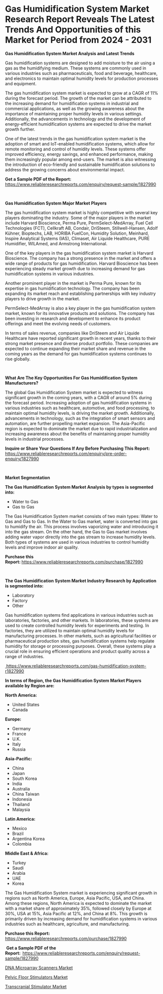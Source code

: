 <p><h1>Gas Humidification System Market Research Report Reveals The Latest Trends And Opportunities of this Market for Period from 2024 - 2031</h1></p><p><strong>Gas Humidification System Market Analysis and Latest Trends</strong></p>
<p><p>Gas humidification systems are designed to add moisture to the air using a gas as the humidifying medium. These systems are commonly used in various industries such as pharmaceuticals, food and beverage, healthcare, and electronics to maintain optimal humidity levels for production processes and equipment.</p><p>The gas humidification system market is expected to grow at a CAGR of 11% during the forecast period. The growth of the market can be attributed to the increasing demand for humidification systems in industrial and commercial applications, as well as the growing awareness about the importance of maintaining proper humidity levels in various settings. Additionally, the advancements in technology and the development of energy-efficient humidification systems are expected to drive the market growth further.</p><p>One of the latest trends in the gas humidification system market is the adoption of smart and IoT-enabled humidification systems, which allow for remote monitoring and control of humidity levels. These systems offer improved efficiency, energy savings, and enhanced performance, making them increasingly popular among end-users. The market is also witnessing the introduction of eco-friendly and sustainable humidification solutions to address the growing concerns about environmental impact.</p></p>
<p><strong>Get a Sample PDF of the Report:&nbsp;</strong> <a href="https://www.reliableresearchreports.com/enquiry/request-sample/1827990">https://www.reliableresearchreports.com/enquiry/request-sample/1827990</a></p>
<p>&nbsp;</p>
<p><strong>Gas Humidification System Major Market Players</strong></p>
<p><p>The gas humidification system market is highly competitive with several key players dominating the industry. Some of the major players in the market include Harvard Bioscience, Perma Pure, PermSelect-MedArray, Fuel Cell Technologies (FCT), Cellkraft AB, Condair, DriSteem, Stillwell-Hansen, Adolf Kühner, Bioptechs, LAB, HORIBA FuelCon, Humidity Solution, Meinhard, Inspire Analytical Systems (IAS), Climaset, Air Liquide Healthcare, PURE Humidifier, WILAmed, and Armstrong International.</p><p>One of the key players in the gas humidification system market is Harvard Bioscience. The company has a strong presence in the market and offers a wide range of products for gas humidification. Harvard Bioscience has been experiencing steady market growth due to increasing demand for gas humidification systems in various industries.</p><p>Another prominent player in the market is Perma Pure, known for its expertise in gas humidification technology. The company has been expanding its market reach and establishing partnerships with key industry players to drive growth in the market.</p><p>PermSelect-MedArray is also a key player in the gas humidification system market, known for its innovative products and solutions. The company has been investing in research and development to enhance its product offerings and meet the evolving needs of customers.</p><p>In terms of sales revenue, companies like DriSteem and Air Liquide Healthcare have reported significant growth in recent years, thanks to their strong market presence and diverse product portfolio. These companies are expected to continue expanding their market share and revenue in the coming years as the demand for gas humidification systems continues to rise globally.</p></p>
<p>&nbsp;</p>
<p><strong>What Are The Key Opportunities For Gas Humidification System Manufacturers?</strong></p>
<p><p>The global Gas Humidification System market is expected to witness significant growth in the coming years, with a CAGR of around 5% during the forecast period. Increasing adoption of gas humidification systems in various industries such as healthcare, automotive, and food processing, to maintain optimal humidity levels, is driving the market growth. Additionally, advancements in technology, such as the integration of smart sensors and automation, are further propelling market expansion. The Asia-Pacific region is expected to dominate the market due to rapid industrialization and increasing awareness about the benefits of maintaining proper humidity levels in industrial processes.</p></p>
<p><strong>Inquire or Share Your Questions If Any Before Purchasing This Report:</strong> <a href="https://www.reliableresearchreports.com/enquiry/pre-order-enquiry/1827990">https://www.reliableresearchreports.com/enquiry/pre-order-enquiry/1827990</a></p>
<p>&nbsp;</p>
<p><strong>Market Segmentation</strong></p>
<p><strong>The Gas Humidification System Market Analysis by types is segmented into:</strong></p>
<p><ul><li>Water to Gas</li><li>Gas to Gas</li></ul></p>
<p><p>The Gas Humidification System market consists of two main types: Water to Gas and Gas to Gas. In the Water to Gas market, water is converted into gas to humidify the air. This process involves vaporizing water and introducing it into the gas stream. On the other hand, the Gas to Gas market involves adding water vapor directly into the gas stream to increase humidity levels. Both types of systems are used in various industries to control humidity levels and improve indoor air quality.</p></p>
<p><strong>Purchase this Report:&nbsp;</strong><a href="https://www.reliableresearchreports.com/purchase/1827990">https://www.reliableresearchreports.com/purchase/1827990</a></p>
<p>&nbsp;</p>
<p><strong>The Gas Humidification System Market Industry Research by Application is segmented into:</strong></p>
<p><ul><li>Laboratory</li><li>Factory</li><li>Other</li></ul></p>
<p><p>Gas humidification systems find applications in various industries such as laboratories, factories, and other markets. In laboratories, these systems are used to create controlled humidity levels for experiments and testing. In factories, they are utilized to maintain optimal humidity levels for manufacturing processes. In other markets, such as agricultural facilities or pharmaceutical production sites, gas humidification systems help regulate humidity for storage or processing purposes. Overall, these systems play a crucial role in ensuring efficient operations and product quality across a range of industries.</p></p>
<p><a href="https://www.reliableresearchreports.com/gas-humidification-system-r1827990">&nbsp;https://www.reliableresearchreports.com/gas-humidification-system-r1827990</a></p>
<p><strong>In terms of Region, the Gas Humidification System Market Players available by Region are:</strong></p>
<p>
    <p> <strong> North America: </strong>
        <ul>
            <li>United States</li>
            <li>Canada</li>
        </ul>
        </p> 
    <p> <strong> Europe: </strong>
        <ul>
            <li>Germany</li>
            <li>France</li>
            <li>U.K.</li>
            <li>Italy</li>
            <li>Russia</li>
        </ul>
        </p> 
    <p> <strong> Asia-Pacific: </strong>
        <ul>
            <li>China</li>
            <li>Japan</li>
            <li>South Korea</li>
            <li>India</li>
            <li>Australia</li>
            <li>China Taiwan</li>
            <li>Indonesia</li>
            <li>Thailand</li>
            <li>Malaysia</li>
        </ul>
        </p> 
    <p> <strong> Latin America: </strong>
        <ul>
            <li>Mexico</li>
            <li>Brazil</li>
            <li>Argentina Korea</li>
            <li>Colombia</li>
        </ul>
        </p> 
    <p> <strong> Middle East & Africa: </strong>
        <ul>
            <li>Turkey</li>
            <li>Saudi</li>
            <li>Arabia</li>
            <li>UAE</li>
            <li>Korea</li>
        </ul>
    </p>
    </p>
<p><p>The Gas Humidification System market is experiencing significant growth in regions such as North America, Europe, Asia Pacific, USA, and China. Among these regions, North America is expected to dominate the market with a market share of approximately 35%, followed closely by Europe at 30%, USA at 15%, Asia Pacific at 12%, and China at 8%. This growth is primarily driven by increasing demand for humidification systems in various industries such as healthcare, agriculture, and manufacturing.</p></p>
<p><strong>Purchase this Report: </strong><a href="https://www.reliableresearchreports.com/purchase/1827990">https://www.reliableresearchreports.com/purchase/1827990</a></p>
<p>&nbsp;<strong>Get a Sample PDF of the Report:&nbsp;&nbsp;</strong><a href="https://www.reliableresearchreports.com/enquiry/request-sample/1827990">https://www.reliableresearchreports.com/enquiry/request-sample/1827990</a></p>
<p><strong></strong></p>
<p><p><a href="https://www.linkedin.com/pulse/dna-microarray-scanners-market-size-reveals-best-marketing-amamc?trackingId=J3RffWIaNAeBtODm6Cg5Zw%3D%3D">DNA Microarray Scanners Market</a></p><p><a href="https://www.linkedin.com/pulse/pelvic-floor-stimulators-market-size-trends-complete-ync1c?trackingId=0y%2Fa3UGxlAIH%2F9bC3hs%2B%2Fw%3D%3D">Pelvic Floor Stimulators Market</a></p><p><a href="https://www.linkedin.com/pulse/transcranial-stimulator-market-analysis-sze-forecasted-period-twkic?trackingId=B0MZBc0%2Bg%2FEFd9Pe845XTw%3D%3D">Transcranial Stimulator Market</a></p></p>